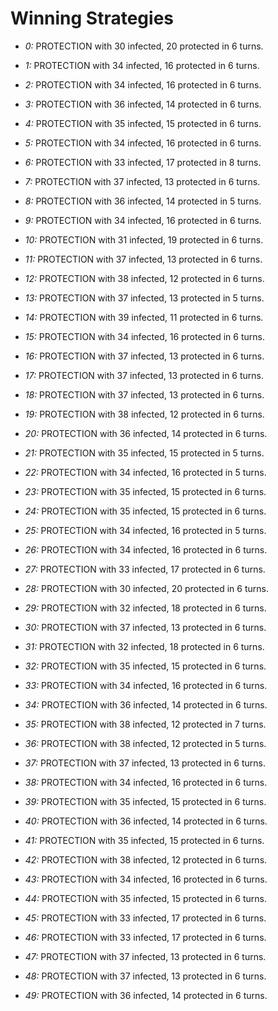 # Winning Strategies

* _0:_ PROTECTION with 30 infected, 20 protected in 6 turns.


* _1:_ PROTECTION with 34 infected, 16 protected in 6 turns.


* _2:_ PROTECTION with 34 infected, 16 protected in 6 turns.


* _3:_ PROTECTION with 36 infected, 14 protected in 6 turns.


* _4:_ PROTECTION with 35 infected, 15 protected in 6 turns.


* _5:_ PROTECTION with 34 infected, 16 protected in 6 turns.


* _6:_ PROTECTION with 33 infected, 17 protected in 8 turns.


* _7:_ PROTECTION with 37 infected, 13 protected in 6 turns.


* _8:_ PROTECTION with 36 infected, 14 protected in 5 turns.


* _9:_ PROTECTION with 34 infected, 16 protected in 6 turns.


* _10:_ PROTECTION with 31 infected, 19 protected in 6 turns.


* _11:_ PROTECTION with 37 infected, 13 protected in 6 turns.


* _12:_ PROTECTION with 38 infected, 12 protected in 6 turns.


* _13:_ PROTECTION with 37 infected, 13 protected in 5 turns.


* _14:_ PROTECTION with 39 infected, 11 protected in 6 turns.


* _15:_ PROTECTION with 34 infected, 16 protected in 6 turns.


* _16:_ PROTECTION with 37 infected, 13 protected in 6 turns.


* _17:_ PROTECTION with 37 infected, 13 protected in 6 turns.


* _18:_ PROTECTION with 37 infected, 13 protected in 6 turns.


* _19:_ PROTECTION with 38 infected, 12 protected in 6 turns.


* _20:_ PROTECTION with 36 infected, 14 protected in 6 turns.


* _21:_ PROTECTION with 35 infected, 15 protected in 5 turns.


* _22:_ PROTECTION with 34 infected, 16 protected in 5 turns.


* _23:_ PROTECTION with 35 infected, 15 protected in 6 turns.


* _24:_ PROTECTION with 35 infected, 15 protected in 6 turns.


* _25:_ PROTECTION with 34 infected, 16 protected in 5 turns.


* _26:_ PROTECTION with 34 infected, 16 protected in 6 turns.


* _27:_ PROTECTION with 33 infected, 17 protected in 6 turns.


* _28:_ PROTECTION with 30 infected, 20 protected in 6 turns.


* _29:_ PROTECTION with 32 infected, 18 protected in 6 turns.


* _30:_ PROTECTION with 37 infected, 13 protected in 6 turns.


* _31:_ PROTECTION with 32 infected, 18 protected in 6 turns.


* _32:_ PROTECTION with 35 infected, 15 protected in 6 turns.


* _33:_ PROTECTION with 34 infected, 16 protected in 6 turns.


* _34:_ PROTECTION with 36 infected, 14 protected in 6 turns.


* _35:_ PROTECTION with 38 infected, 12 protected in 7 turns.


* _36:_ PROTECTION with 38 infected, 12 protected in 5 turns.


* _37:_ PROTECTION with 37 infected, 13 protected in 6 turns.


* _38:_ PROTECTION with 34 infected, 16 protected in 6 turns.


* _39:_ PROTECTION with 35 infected, 15 protected in 6 turns.


* _40:_ PROTECTION with 36 infected, 14 protected in 6 turns.


* _41:_ PROTECTION with 35 infected, 15 protected in 6 turns.


* _42:_ PROTECTION with 38 infected, 12 protected in 6 turns.


* _43:_ PROTECTION with 34 infected, 16 protected in 6 turns.


* _44:_ PROTECTION with 35 infected, 15 protected in 6 turns.


* _45:_ PROTECTION with 33 infected, 17 protected in 6 turns.


* _46:_ PROTECTION with 33 infected, 17 protected in 6 turns.


* _47:_ PROTECTION with 37 infected, 13 protected in 6 turns.


* _48:_ PROTECTION with 37 infected, 13 protected in 6 turns.


* _49:_ PROTECTION with 36 infected, 14 protected in 6 turns.


